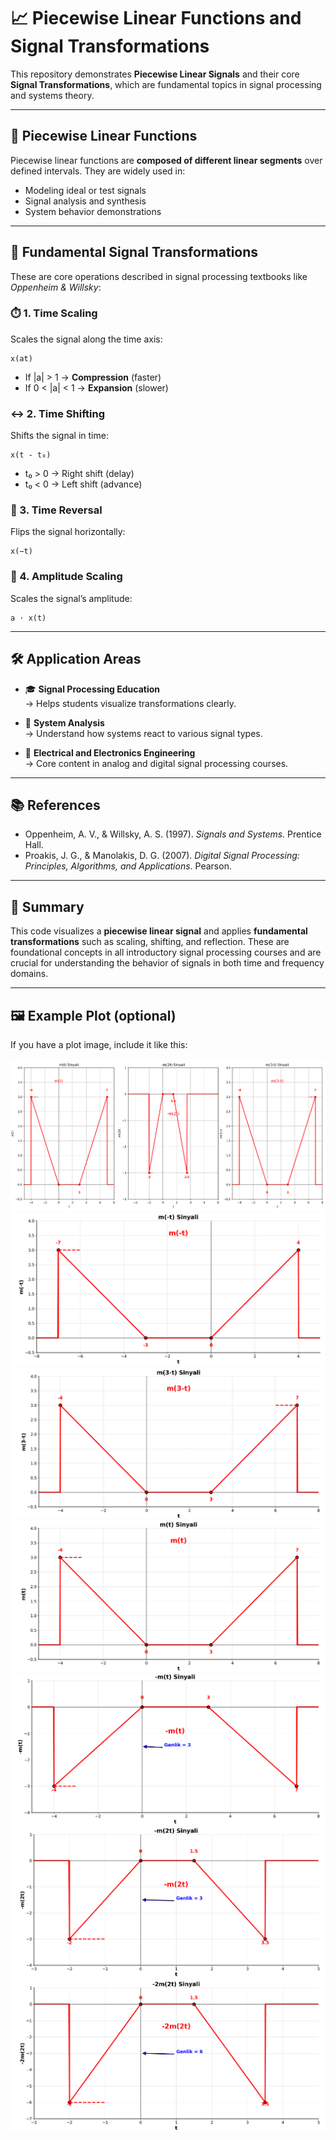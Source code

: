 # 📈 Piecewise Linear Functions and Signal Transformations

This repository demonstrates **Piecewise Linear Signals** and their core **Signal Transformations**, which are fundamental topics in signal processing and systems theory.

---

## 📌 Piecewise Linear Functions

Piecewise linear functions are **composed of different linear segments** over defined intervals. They are widely used in:

- Modeling ideal or test signals  
- Signal analysis and synthesis  
- System behavior demonstrations  

---

## 🔁 Fundamental Signal Transformations

These are core operations described in signal processing textbooks like *Oppenheim & Willsky*:

### ⏱️ 1. Time Scaling

Scales the signal along the time axis:

```
x(at)
```

- If |a| > 1 → **Compression** (faster)  
- If 0 < |a| < 1 → **Expansion** (slower)  

### ↔️ 2. Time Shifting

Shifts the signal in time:

```
x(t - t₀)
```

- t₀ > 0 → Right shift (delay)  
- t₀ < 0 → Left shift (advance)  

### 🔄 3. Time Reversal

Flips the signal horizontally:

```
x(−t)
```

### 📶 4. Amplitude Scaling

Scales the signal’s amplitude:

```
a ⋅ x(t)
```

---

## 🛠️ Application Areas

- 🎓 **Signal Processing Education**  
  → Helps students visualize transformations clearly.

- 🧠 **System Analysis**  
  → Understand how systems react to various signal types.

- 🔌 **Electrical and Electronics Engineering**  
  → Core content in analog and digital signal processing courses.

---

## 📚 References

- Oppenheim, A. V., & Willsky, A. S. (1997). *Signals and Systems*. Prentice Hall.  
- Proakis, J. G., & Manolakis, D. G. (2007). *Digital Signal Processing: Principles, Algorithms, and Applications*. Pearson.

---

## 📝 Summary

This code visualizes a **piecewise linear signal** and applies **fundamental transformations** such as scaling, shifting, and reflection. These are foundational concepts in all introductory signal processing courses and are crucial for understanding the behavior of signals in both time and frequency domains.

---
## 🖼️ Example Plot (optional)

If you have a plot image, include it like this:

![Transformed Signal 1](1.png)  
![Transformed Signal 2](2.png)  
![Transformed Signal 3](3.png)  
![Transformed Signal 4](4.png)  
![Transformed Signal 5](5.png)  
![Transformed Signal 6](6.png)  
![Transformed Signal 7](7.png)
